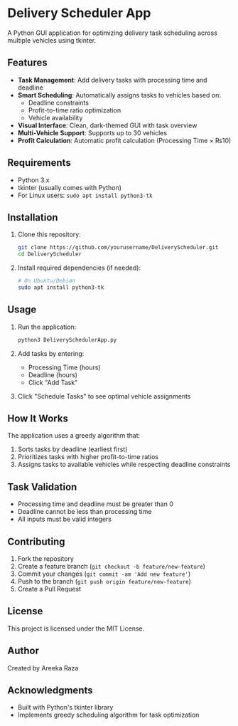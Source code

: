 # Delivery Scheduler App

A Python GUI application for optimizing delivery task scheduling across multiple vehicles using tkinter.

## Features

- **Task Management**: Add delivery tasks with processing time and deadline
- **Smart Scheduling**: Automatically assigns tasks to vehicles based on:
  - Deadline constraints
  - Profit-to-time ratio optimization
  - Vehicle availability
- **Visual Interface**: Clean, dark-themed GUI with task overview
- **Multi-Vehicle Support**: Supports up to 30 vehicles
- **Profit Calculation**: Automatic profit calculation (Processing Time × ₨10)

## Requirements

- Python 3.x
- tkinter (usually comes with Python)
- For Linux users: `sudo apt install python3-tk`

## Installation

1. Clone this repository:
   ```bash
   git clone https://github.com/yourusername/DeliveryScheduler.git
   cd DeliveryScheduler
   ```

2. Install required dependencies (if needed):
   ```bash
   # On Ubuntu/Debian
   sudo apt install python3-tk
   ```

## Usage

1. Run the application:
   ```bash
   python3 DeliverySchedulerApp.py
   ```

2. Add tasks by entering:
   - Processing Time (hours)
   - Deadline (hours)
   - Click "Add Task"

3. Click "Schedule Tasks" to see optimal vehicle assignments

## How It Works

The application uses a greedy algorithm that:
1. Sorts tasks by deadline (earliest first)
2. Prioritizes tasks with higher profit-to-time ratios
3. Assigns tasks to available vehicles while respecting deadline constraints

## Task Validation

- Processing time and deadline must be greater than 0
- Deadline cannot be less than processing time
- All inputs must be valid integers

## Contributing

1. Fork the repository
2. Create a feature branch (`git checkout -b feature/new-feature`)
3. Commit your changes (`git commit -am 'Add new feature'`)
4. Push to the branch (`git push origin feature/new-feature`)
5. Create a Pull Request

## License

This project is licensed under the MIT License.

## Author

Created by Areeka Raza

## Acknowledgments

- Built with Python's tkinter library
- Implements greedy scheduling algorithm for task optimization
